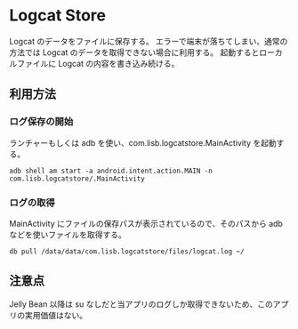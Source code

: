 # Logcat Store

Logcat のデータをファイルに保存する。
エラーで端末が落ちてしまい、通常の方法では Logcat のデータを取得できない場合に利用する。
起動するとローカルファイルに Logcat の内容を書き込み続ける。

## 利用方法

### ログ保存の開始
ランチャーもしくは adb を使い、com.lisb.logcatstore.MainActivity を起動する。
```sh:adbでの起動例
adb shell am start -a android.intent.action.MAIN -n com.lisb.logcatstore/.MainActivity
``` 

### ログの取得
MainActivity にファイルの保存パスが表示されているので、そのパスから adb などを使いファイルを取得する。
```sh:adbでの取得例
db pull /data/data/com.lisb.logcatstore/files/logcat.log ~/
```

## 注意点

Jelly Bean 以降は su なしだと当アプリのログしか取得できないため、このアプリの実用価値はない。
